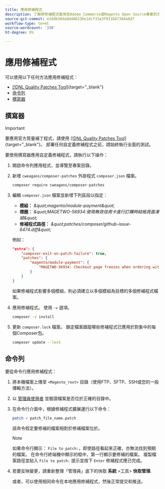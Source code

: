 ```yaml
---
title: 應用修補程式
description: 了解將修補程式套用至Adobe Commerce或Magento Open Source專案的方法。
source-git-commit: e2ddb30da8dd86236e1dcf33a3f911b67384a6d7
workflow-type: tm+mt
source-wordcount: '330'
ht-degree: 0%

---
```



# 應用修補程式

可以使用以下任何方法應用修補程式：

- [[!DNL Quality Patches Tool]](https://experienceleague.adobe.com/tools/commerce-quality-patches/index.html){target=&quot;_blank&quot;}
- [命令列](../patches/apply.md#command-line)
- [撰寫器](../patches/apply.md#composer)

## 撰寫器

>[!IMPORTANT]
>
>要應用官方質量補丁程式，請使用 [[!DNL Quality Patches Tool]](https://experienceleague.adobe.com/tools/commerce-quality-patches/index.html){target=&quot;_blank&quot;}。 部署任何自定義修補程式之前，請始終執行全面的測試。

要使用撰寫器應用自定義修補程式，請執行以下操作：

1. 開啟命令列應用程式，並導覽至專案目錄。
1. 新增 `cweagans/composer-patches` 外掛程式 `composer.json` 檔案。

   ```bash
   composer require cweagans/composer-patches
   ```

1. 編輯 `composer.json` 檔案並新增下列區段以指定：
   - **模組：** *\&quot;magento/module-payment\&quot;*
   - **標題：** *\&quot;MAGETWO-56934:使用無效信用卡進行訂購時結帳頁面凍結\&quot;*
   - **修補程式路徑：** *\&quot;patches/composer/github-issue-6474.diff\&quot;*

   例如：

   ```json
   "extra": {
       "composer-exit-on-patch-failure": true,
       "patches": {
           "magento/module-payment": {
               "MAGETWO-56934: Checkout page freezes when ordering with Authorize.net with invalid credit card": "patches/composer/github-issue-6474.diff"
           }
       }
   }
   ```

   如果修補程式影響多個模組，則必須建立以多個模組為目標的多個修補程式檔案。

1. 應用修補程式。 使用 `-v` 選項。

   ```bash
   composer -v install
   ```

1. 更新 `composer.lock` 檔案。 鎖定檔案跟蹤哪些修補程式已應用於對象中的每個Composer包。

   ```bash
   composer update --lock
   ```

## 命令列

要從命令行應用修補程式：

1. 將本機檔案上傳至 `<Magento_root>` 目錄（使用FTP、SFTP、SSH或您的一般傳輸方法）。
1. 以 [管理員使用者](../../configuration/cli/config-cli.md#prerequisites) 並驗證檔案是否位於正確的目錄中。
1. 在命令行介面中，根據修補程式擴展運行以下命令：

   ```bash
   patch < patch_file_name.patch
   ```

   該命令假定要修補的檔案相對於修補檔案位於。

   >[!NOTE]
   >
   >如果命令行顯示： `File to patch:`，即使路徑看起來正確，亦無法找到預期的檔案。 在命令行終端機中顯示的框中，第一行顯示要修補的檔案。 複製檔案路徑並貼入 `File to patch:` 提示並按下 `Enter` 修補程式應已完成。

1. 若要反映變更，請重新整理「管理員」底下的快取 **系統** >工具> **快取管理**.

   或者，可以使用相同命令在本地應用修補程式，然後正常提交和推送。
